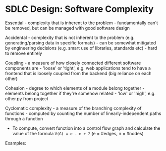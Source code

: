# SDLC Design: Software Complexity

Essential - complexity that is inherent to the problem - fundamentally can't be removed, but can be managed with good software design

Accidental - complexity that is not inherent to the problem (e.g. generating/parsing data in specific formats) - can be somewhat mitigated by engineering decisions (e.g. smart use of libraries, standards etc) - hard to remove entirely

Coupling - a measure of how closely connected different software components are - 'loose' or 'tight', e.g. web applications tend to have a frontend that is loosely coupled from the backend (big reliance on each other)

Cohesion - degree to which elements of a module belong together - elements belong together if they're somehow related - 'low' or 'high', e.g. other.py from project

Cyclomatic complexity - a measure of the branching complexity of functions - computed by counting the number of linearly-independent paths through a function

- To compute, convert function into a control flow graph and calculate the value of the formula `V(G) = e - n + 2` (e = #edges, n = #nodes)

Examples:















